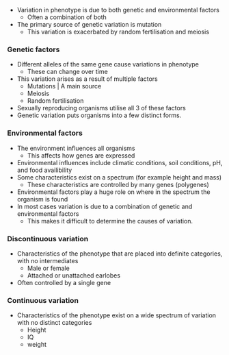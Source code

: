 - Variation in phenotype is due to both genetic and environmental factors
    - Often a combination of both
- The primary source of genetic variation is mutation
    - This variation is exacerbated by random fertilisation and meiosis 

### Genetic factors
- Different alleles of the same gene cause variations in phenotype
    - These can change over time
- This variation arises as a result of multiple factors
    - Mutations | A main source
    - Meiosis
    - Random fertilisation
- Sexually reproducing organisms utilise all 3 of these factors
- Genetic variation puts organisms into a few distinct forms.

### Environmental factors
- The environment influences all organisms
    - This affects how genes are expressed
- Environmental influences include climatic conditions, soil conditions, pH, and food availibility
- Some characteristics exist on a spectrum (for example height and mass)
    - These characteristics are controlled by many genes (polygenes)
- Environmental factors play a huge role on where in the spectrum the organism is found
- In most cases variation is due to a combination of genetic and environmental factors
    - This makes it difficult to determine the causes of variation.

### Discontinuous variation
- Characteristics of the phenotype that are placed into definite categories, with no intermediates
    - Male or female
    - Attached or unattached earlobes
- Often controlled by a single gene

### Continuous variation
- Characteristics of the phenotype exist on a wide spectrum of variation with no distinct categories
    - Height
    - IQ
    - weight

